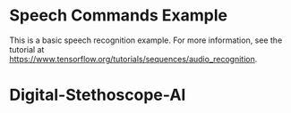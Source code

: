# Speech Commands Example

This is a basic speech recognition example. For more information, see the
tutorial at https://www.tensorflow.org/tutorials/sequences/audio_recognition.
# Digital-Stethoscope-AI
